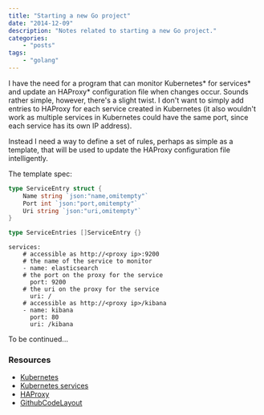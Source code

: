 ```yaml
---
title: "Starting a new Go project"
date: "2014-12-09"
description: "Notes related to starting a new Go project."
categories:
    - "posts"
tags:
    - "golang"
---
```


I have the need for a program that can monitor Kubernetes* for services* and update an HAProxy* configuration file when changes occur. Sounds rather simple, however, there's a slight twist. I don't want to simply add entries to HAProxy for each service created in Kubernetes (it also wouldn't work as multiple services in Kubernetes could have the same port, since each service has its own IP address).

Instead I need a way to define a set of rules, perhaps as simple as a template, that will be used to update the HAProxy configuration file intelligently.

The template spec:

```go
type ServiceEntry struct {
    Name string `json:"name,omitempty"`
    Port int `json:"port,omitempty"`
    Uri string `json:"uri,omitempty"`
}

type ServiceEntries []ServiceEntry {}
```

```
services:
    # accessible as http://<proxy ip>:9200
    # the name of the service to monitor
    - name: elasticsearch
    # the port on the proxy for the service
      port: 9200
    # the uri on the proxy for the service
      uri: /
    # accessible as http://<proxy ip>/kibana
    - name: kibana
      port: 80
      uri: /kibana
```

To be continued...

### Resources
* [Kubernetes](https://github.com/GoogleCloudPlatform/kubernetes/)
* [Kubernetes services](https://github.com/GoogleCloudPlatform/kubernetes/blob/master/docs/services.md)
* [HAProxy](http://www.haproxy.org/)
* [GithubCodeLayout](https://code.google.com/p/go-wiki/wiki/GithubCodeLayout)
